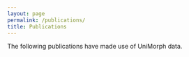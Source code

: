 ```yaml
---
layout: page
permalink: /publications/
title: Publications
---
```


<script src="{{ site.baseurl }}/js/jquery.js"></script>

<link rel="stylesheet" href="{{ site.baseurl }}/css/bib-publication-list.css"/>

The following publications have made use of UniMorph data.

<style>#bibtex {display: block;}</style>

<table id="pubTable" class="display"></table>

<pre id="bibtex" style="display:none;">
{% raw %}
@techreport{sylak2016composition,
  title={The Composition and use of the Universal Morphological Feature Schema ({U}nimorph Schema)},
  author={Sylak-Glassman, John},
year={2016},
pages={1-79},
  institution={Johns Hopkins University}
}

@inproceedings{cotterell-et-al-2016-shared,
  author =      {Cotterell, Ryan and Kirov, Christo and Sylak-Glassman, John and Yarowsky, David and Eisner, Jason and Hulden, Mans},
  title =       {The {SIGMORPHON 2016} Shared Task---Morphological
                 Reinflection},
  booktitle =   {Proceedings of the 14th SIGMORPHON Workshop on
                 Computational Research in Phonetics, Phonology, and
                 Morphology},
  pages =       {10--22},
  year =        {2016},
  month =       aug,
  address =     {Berlin},
  note =        {Supplementary material (4 pages) also available.},
  url =         {http://cs.jhu.edu/~jason/papers/#cotterell-et-al-2016-shared}
    }

    @InProceedings{kann-cotterell-schutze:2017:ACL2017,
  author    = {Kann, Katharina  and  Cotterell, Ryan  and  Schütze, Hinrich},
  title     = {One-Shot Neural Cross-Lingual Transfer for Paradigm Completion},
  booktitle = {Proceedings of the 55th Annual Meeting of the Association for Computational Linguistics (ACL)},
  month     = {August},
  year      = {2017},
  address   = {Vancouver, Canada},
  publisher = {Association for Computational Linguistics},
  url       = {https://arxiv.org/abs/1704.00052}
    }
    @InProceedings{roee-goldberg:2017:ACL2017,
  author    = {Aharoni, Roee  and Goldberg, Yoav Goldberg},
  title     = {One-Shot Neural Cross-Lingual Transfer for Paradigm Completion},
  booktitle = {Proceedings of the 55th Annual Meeting of the Association for Computational Linguistics (ACL)},
  month     = {August},
  year      = {2017},
  address   = {Vancouver, Canada},
  publisher = {Association for Computational Linguistics},
  url       = {https://arxiv.org/abs/1611.01487}
    }

    @InProceedings{nicolai-kondrak:2016:P16-1,
  author    = {Nicolai, Garrett  and  Kondrak, Grzegorz},
  title     = {Leveraging Inflection Tables for Stemming and Lemmatization.},
  booktitle = {Proceedings of the 54th Annual Meeting of the Association for Computational Linguistics (ACL)},
  month     = {August},
  year      = {2016},
  address   = {Berlin, Germany},
  publisher = {Association for Computational Linguistics},
  pages     = {1138--1147},
  url       = {http://www.aclweb.org/anthology/P16-1108}
    }
    
@inproceedings{zhou17acl,
    title = {Multi-space Variational Encoder-Decoders for Semi-supervised Labeled Sequence Transduction},
    author = {Zhou, Chunting and Neubig, Graham},
    booktitle = {The 55th Annual Meeting of the Association for Computational Linguistics (ACL)},
    address = {Vancouver, Canada},
    month = {July},
    url = {http://www.phontron.com/paper/zhou17acl.pdf},
    year = {2017}
}

    @inproceedings{sylak2015universal,
  title={A universal feature schema for rich morphological annotation and fine-grained cross-lingual part-of-speech tagging},
  author={Sylak-Glassman, John and Kirov, Christo and Post, Matt and Que, Roger and Yarowsky, David},
  booktitle={International Workshop on Systems and Frameworks for Computational Morphology},
  pages={72--93},
  year={2015},
  organization={Springer}
}
    
@InProceedings{kann-cotterell-schutze:2017:EACL2017,
  author    = {Kann, Katharina  and  Cotterell, Ryan  and  Schütze, Hinrich},
  title     = {Neural Multi-Source Morphological Reinflection},
  booktitle = {Proceedings of the 15th Conference of the European Chapter of the Association for Computational Linguistics (EACL)},
  month     = {April},
  year      = {2017},
  address   = {Valencia, Spain},
  publisher = {Association for Computational Linguistics},
  pages     = {514--524},
  url       = {http://aclweb.org/anthology/E/E17/E17-1049.pdf}
    }
    
@InProceedings{cotterell-glassman-kirov:2017:EACL2017,
  author    = {Cotterell, Ryan  and  Sylak-Glassman, John  and  Kirov, Christo},
  title     = {Neural Graphical Models over Strings for Principal Parts Morphological Paradigm Completion},
  booktitle = {Proceedings of the 15th Conference of the European Chapter of the Association for Computational Linguistics (EACL)},
  month     = {April},
  year      = {2017},
  address   = {Valencia, Spain},
  publisher = {Association for Computational Linguistics},
  pages     = {759--765},
  url       = {http://www.aclweb.org/anthology/E17-2120},
  note      = {\textcolor{darkcandyapplered}{Outstanding Paper Award}}
    }
    
@InProceedings{glassman-et-al:2017:EACL2017,
  author    = {Kirov, Christo  and  Sylak-Glassman, John  and  Knowles, Rebecca  and  Cotterell, Ryan  and  Post, Matt},
  title     = {A Rich Morphological Tagger for English: Exploring the Cross-Linguistic Tradeoff Between Morphology and Syntax},
  booktitle = {Proceedings of the 15th Conference of the European Chapter of the Association for Computational Linguistics (EACL)},
  month     = {April},
  year      = {2017},
  address   = {Valencia, Spain},
  publisher = {Association for Computational Linguistics},
  pages     = {112--117},
  url       = {http://www.aclweb.org/anthology/E17-2018}
    }

    @InProceedings{KIROV16.1077,
  author = {Kirov, Christo and Sylak-Glassman, John and Que, Roger and Yarowsky, David},
  title = {Very-large Scale Parsing and Normalization of Wiktionary Morphological Paradigms},
  booktitle = {Proceedings of the Tenth International Conference on Language Resources and Evaluation (LREC 2016)},
  year = {2016},
  month = {may},
  date = {23-28},
  location = {Portorož, Slovenia},
  editor = {Nicoletta Calzolari (Conference Chair) and Khalid Choukri and Thierry Declerck and Sara Goggi and Marko Grobelnik and Bente Maegaard and Joseph Mariani and Helene Mazo and Asuncion Moreno and Jan Odijk and Stelios Piperidis},
  publisher = {European Language Resources Association (ELRA)},
  address = {Paris, France},
  isbn = {978-2-9517408-9-1},
  language = {english}
    }

    @InProceedings{sylakglassman-EtAl:2015:ACL-IJCNLP,
  author    = {Sylak-Glassman, John  and  Kirov, Christo  and  Yarowsky, David  and  Que, Roger},
  title     = {A Language-Independent Feature Schema for Inflectional Morphology},
  booktitle = {Proceedings of the 53rd Annual Meeting of the Association for Computational Linguistics and the 7th International Joint Conference on Natural Language Processing (ACL)},
  month     = {July},
  year      = {2015},
  address   = {Beijing, China},
  publisher = {Association for Computational Linguistics},
  pages     = {674--680},
  url       = {http://www.aclweb.org/anthology/P15-2111}
}

    @InProceedings{cotterell-schutze-eisner:2016:P16-1,
  author    = {Cotterell, Ryan  and  Schütze, Hinrich  and  Eisner, Jason},
  title     = {Morphological Smoothing and Extrapolation of Word Embeddings},
  booktitle = {Proceedings of the 54th Annual Meeting of the Association for Computational Linguistics (ACL)},
  month     = {August},
  year      = {2016},
  address   = {Berlin, Germany},
  publisher = {Association for Computational Linguistics},
  pages     = {1651--1660},
  url       = {http://www.aclweb.org/anthology/P16-1156}
}
@Inproceedings{sylak-glassman-cotterell-CLS,
  Author = {Sylak-Glassman, John and Cotterell, Ryan},
  Booktitle = {Proceedings of the 52nd Meeting of the Chicago Linguistic Society (CLS52)},
  Publisher = {Chicago Linguistic Society},
  Title = {Contrastive Morphological Typology and Logical Hierarchies},
  Year = {2015},
  Editorsg = {Kantarovich, Jessica and Truong, Tran and Xherija, Orest},
  url = {https://ryancotterell.github.io/papers/sylak-glassman+cotterell.cls16.pdf}
    }
    
@InProceedings{kann-schutze:2016:P16-2,
  author    = {Kann, Katharina  and  Schütze, Hinrich},
  title     = {Single-Model Encoder-Decoder with Explicit Morphological Representation for Reinflection},
  booktitle = {Proceedings of the 54th Annual Meeting of the Association for Computational Linguistics (ACL)},
  month     = {August},
  year      = {2016},
  address   = {Berlin, Germany},
  publisher = {Association for Computational Linguistics},
  pages     = {555--560},
  url       = {http://anthology.aclweb.org/P16-2090}
}
@InProceedings{ostling:2016:SIGMORPHON,
  author    = {Östling, Robert},
  title     = {Morphological reinflection with convolutional neural networks},
  booktitle = {Proceedings of the 14th SIGMORPHON Workshop on Computational Research in Phonetics, Phonology, and Morphology},
  month     = {August},
  year      = {2016},
  address   = {Berlin, Germany},
  publisher = {Association for Computational Linguistics},
  pages     = {23--26},
  url       = {http://anthology.aclweb.org/W16-2003}
}
@InProceedings{alegria-etxeberria:2016:SIGMORPHON,
  author    = {Alegria, I\~{n}aki  and  Etxeberria, Izaskun},
  title     = {{EHU} at the SIGMORPHON 2016 Shared Task. A Simple Proposal: Grapheme-to-Phoneme for Inflection},
  booktitle = {Proceedings of the 14th SIGMORPHON Workshop on Computational Research in Phonetics, Phonology, and Morphology},
  month     = {August},
  year      = {2016},
  address   = {Berlin, Germany},
  publisher = {Association for Computational Linguistics},
  pages     = {27--30},
  url       = {http://anthology.aclweb.org/W16-2004}
}
@InProceedings{nicolai-EtAl:2016:SIGMORPHON,
  author    = {Nicolai, Garrett  and  Hauer, Bradley  and  St Arnaud, Adam  and  Kondrak, Grzegorz},
  title     = {Morphological Reinflection via Discriminative String Transduction},
  booktitle = {Proceedings of the 14th SIGMORPHON Workshop on Computational Research in Phonetics, Phonology, and Morphology},
  month     = {August},
  year      = {2016},
  address   = {Berlin, Germany},
  publisher = {Association for Computational Linguistics},
  pages     = {31--35},
  url       = {http://anthology.aclweb.org/W16-2005}
}
@InProceedings{liu-mao:2016:SIGMORPHON,
  author    = {Liu, Ling  and  Mao, Lingshuang Jack},
  title     = {Morphological reinflection with conditional random fields and unsupervised features},
  booktitle = {Proceedings of the 14th SIGMORPHON Workshop on Computational Research in Phonetics, Phonology, and Morphology},
  month     = {August},
  year      = {2016},
  address   = {Berlin, Germany},
  publisher = {Association for Computational Linguistics},
  pages     = {36--40},
  url       = {http://anthology.aclweb.org/W16-2006}
}
@InProceedings{aharoni-goldberg-belinkov:2016:SIGMORPHON,
  author    = {Aharoni, Roee  and  Goldberg, Yoav  and  Belinkov, Yonatan},
  title     = {Improving Sequence to Sequence Learning for Morphological Inflection Generation: The {BIU}-{MIT} Systems for the {SIGMORPHON} 2016 Shared Task for Morphological Reinflection},
  booktitle = {Proceedings of the 14th SIGMORPHON Workshop on Computational Research in Phonetics, Phonology, and Morphology},
  month     = {August},
  year      = {2016},
  address   = {Berlin, Germany},
  publisher = {Association for Computational Linguistics},
  pages     = {41--48},
  url       = {http://anthology.aclweb.org/W16-2007}
}
@InProceedings{king:2016:SIGMORPHON,
  author    = {King, David},
  title     = {Evaluating Sequence Alignment for Learning Inflectional Morphology},
  booktitle = {Proceedings of the 14th SIGMORPHON Workshop on Computational Research in Phonetics, Phonology, and Morphology},
  month     = {August},
  year      = {2016},
  address   = {Berlin, Germany},
  publisher = {Association for Computational Linguistics},
  pages     = {49--53},
  url       = {http://anthology.aclweb.org/W16-2008}
}

@InProceedings{sorokin:2016:SIGMORPHON,
  author    = {Sorokin, Alexey},
  title     = {Using longest common subsequence and character models to predict word forms},
  booktitle = {Proceedings of the 14th SIGMORPHON Workshop on Computational Research in Phonetics, Phonology, and Morphology},
  month     = {August},
  year      = {2016},
  address   = {Berlin, Germany},
  publisher = {Association for Computational Linguistics},
  pages     = {54--61},
  url       = {http://anthology.aclweb.org/W16-2009}
}
@InProceedings{kann-schutze:2016:SIGMORPHON,
  author    = {Kann, Katharina  and  Schütze, Hinrich},
  title     = {{MED}: The {LMU} System for the {SIGMORPHON} 2016 Shared Task on Morphological Reinflection},
  booktitle = {Proceedings of the 14th SIGMORPHON Workshop on Computational Research in Phonetics, Phonology, and Morphology},
  month     = {August},
  year      = {2016},
  address   = {Berlin, Germany},
  publisher = {Association for Computational Linguistics},
  pages     = {62--70},
  url       = {http://anthology.aclweb.org/W16-2010}
    }
    
@InProceedings{taji-EtAl:2016:SIGMORPHON,
  author    = {Taji, Dima  and  Eskander, Ramy  and  Habash, Nizar  and  Rambow, Owen},
  title     = {The Columbia University - New York University Abu Dhabi SIGMORPHON 2016 Morphological Reinflection Shared Task Submission},
  booktitle = {Proceedings of the 14th SIGMORPHON Workshop on Computational Research in Phonetics, Phonology, and Morphology},
  month     = {August},
  year      = {2016},
  address   = {Berlin, Germany},
  publisher = {Association for Computational Linguistics},
  pages     = {71--75},
  url       = {http://anthology.aclweb.org/W16-2011}
}

@InProceedings{cotterell-EtAl:2017:K17-20,
  author    = {Cotterell, Ryan  and  Kirov, Christo  and  Sylak-Glassman, John  and  Walther, Géraldine  and  Vylomova, Ekaterina  and  Xia, Patrick  and  Faruqui, Manaal  and  Kübler, Sandra  and  Yarowsky, David  and  Eisner, Jason  and  Hulden, Mans},
  title     = {{CoNLL}-{SIGMORPHON} 2017 Shared Task: Universal Morphological Reinflection in 52 Languages},
  booktitle = {Proceedings of the CoNLL SIGMORPHON 2017 Shared Task: Universal Morphological Reinflection},
  month     = {August},
  year      = {2017},
  address   = {Vancouver},
  publisher = {Association for Computational Linguistics},
  pages     = {1--30},
  url       = {http://www.aclweb.org/anthology/K17-2001}
}

@InProceedings{bergmanis-EtAl:2017:K17-20,
  author    = {Bergmanis, Toms  and  Kann, Katharina  and  Schütze, Hinrich  and  Goldwater, Sharon},
  title     = {Training Data Augmentation for Low-Resource Morphological Inflection},
  booktitle = {Proceedings of the CoNLL SIGMORPHON 2017 Shared Task: Universal Morphological Reinflection},
  month     = {August},
  year      = {2017},
  address   = {Vancouver},
  publisher = {Association for Computational Linguistics},
  pages     = {31--39},
  url = {http://www.aclweb.org/anthology/K17-2002}
}

@InProceedings{kann-schutze:2017:K17-20,
  author    = {Kann, Katharina  and  Schütze, Hinrich},
  title     = {The {LMU} System for the {CoNLL}-{SIGMORPHON} 2017 Shared Task on Universal Morphological Reinflection},
  booktitle = {Proceedings of the CoNLL SIGMORPHON 2017 Shared Task: Universal Morphological Reinflection},
  month     = {August},
  year      = {2017},
  address   = {Vancouver},
  publisher = {Association for Computational Linguistics},
  pages     = {40--48},
  url       = {http://www.aclweb.org/anthology/K17-2003}
}

@InProceedings{makarov-ruzsics-clematide:2017:K17-20,
  author    = {Makarov, Peter  and  Ruzsics, Tatiana  and  Clematide, Simon},
  title     = {Align and Copy: {UZH} at {SIGMORPHON} 2017 Shared Task for Morphological Reinflection},
  booktitle = {Proceedings of the CoNLL SIGMORPHON 2017 Shared Task: Universal Morphological Reinflection},
  month     = {August},
  year      = {2017},
  address   = {Vancouver},
  publisher = {Association for Computational Linguistics},
  pages     = {49--57},
  url       = {http://www.aclweb.org/anthology/K17-2004}
}

@InProceedings{zhou-neubig:2017:K17-20,
  author    = {Zhou, Chunting  and  Neubig, Graham},
  title     = {Morphological Inflection Generation with Multi-space Variational Encoder-Decoders},
  booktitle = {Proceedings of the CoNLL SIGMORPHON 2017 Shared Task: Universal Morphological Reinflection},
  month     = {August},
  year      = {2017},
  address   = {Vancouver},
  publisher = {Association for Computational Linguistics},
  pages     = {58--65},
  url       = {http://www.aclweb.org/anthology/K17-2005}
}

@InProceedings{chakrabarty-garain:2017:K17-20,
  author    = {Chakrabarty, Abhisek  and  Garain, Utpal},
  title     = {{ISI} at the {SIGMORPHON} 2017 Shared Task on Morphological Reinflection},
  booktitle = {Proceedings of the CoNLL SIGMORPHON 2017 Shared Task: Universal Morphological Reinflection},
  month     = {August},
  year      = {2017},
  address   = {Vancouver},
  publisher = {Association for Computational Linguistics},
  pages     = {66--70},
  url       = {http://www.aclweb.org/anthology/K17-2006}
}

@InProceedings{sudhakar-singh:2017:K17-20,
  author    = {Sudhakar, Akhilesh  and  Singh, Anil Kumar},
  title     = {Experiments on Morphological Reinflection: {CoNLL}-2017 Shared Task},
  booktitle = {Proceedings of the CoNLL SIGMORPHON 2017 Shared Task: Universal Morphological Reinflection},
  month     = {August},
  year      = {2017},
  address   = {Vancouver},
  publisher = {Association for Computational Linguistics},
  pages     = {71--78},
  url       = {http://www.aclweb.org/anthology/K17-2007}
}

@InProceedings{nicolai-EtAl:2017:K17-20,
  author    = {Nicolai, Garrett  and  Hauer, Bradley  and  Motallebi, Mohammad  and  Najafi, Saeed  and  Kondrak, Grzegorz},
  title     = {If you can't beat them, join them: {T}he University of {A}lberta system description},
  booktitle = {Proceedings of the CoNLL SIGMORPHON 2017 Shared Task: Universal Morphological Reinflection},
  month     = {August},
  year      = {2017},
  address   = {Vancouver},
  publisher = {Association for Computational Linguistics},
  pages     = {79--84},
  url       = {http://www.aclweb.org/anthology/K17-2008}
}

@InProceedings{zhu-li-li:2017:K17-20,
  author    = {Zhu, Qile  and  Li, Yanjun  and  Li, Xiaolin},
  title     = {Character Sequence-to-Sequence Model with Global Attention for Universal Morphological Reinflection},
  booktitle = {Proceedings of the CoNLL SIGMORPHON 2017 Shared Task: Universal Morphological Reinflection},
  month     = {August},
  year      = {2017},
  address   = {Vancouver},
  publisher = {Association for Computational Linguistics},
  pages     = {85--89},
  url       = {http://www.aclweb.org/anthology/K17-2009}
}

@InProceedings{silfverberg-EtAl:2017:K17-20,
  author    = {Silfverberg, Miikka  and  Wiemerslage, Adam  and  Liu, Ling  and  Mao, Lingshuang Jack},
  title     = {Data Augmentation for Morphological Reinflection},
  booktitle = {Proceedings of the CoNLL SIGMORPHON 2017 Shared Task: Universal Morphological Reinflection},
  month     = {August},
  year      = {2017},
  address   = {Vancouver},
  publisher = {Association for Computational Linguistics},
  pages     = {90--99},
  url       = {http://www.aclweb.org/anthology/K17-2010}
}

@InProceedings{senuma-aizawa:2017:K17-20,
  author    = {Senuma, Hajime  and  Aizawa, Akiko},
  title     = {Seq2seq for Morphological Reinflection: When Deep Learning Fails},
  booktitle = {Proceedings of the CoNLL SIGMORPHON 2017 Shared Task: Universal Morphological Reinflection},
  month     = {August},
  year      = {2017},
  address   = {Vancouver},
  publisher = {Association for Computational Linguistics},
  pages     = {100--109},
  url       = {http://www.aclweb.org/anthology/K17-2011}
}

@InProceedings{ostling-bjerva:2017:K17-20,
  author    = {Östling, Robert  and  Bjerva, Johannes},
  title     = {{SU-RUG} at the {CoNLL-SIGMORPHON} 2017 Shared Task: Morphological Inflection with Attentional Sequence-to-Sequence Models},
  booktitle = {Proceedings of the CoNLL SIGMORPHON 2017 Shared Task: Universal Morphological Reinflection},
  month     = {August},
  year      = {2017},
  address   = {Vancouver},
  publisher = {Association for Computational Linguistics},
  pages     = {110--113},
  url       = {http://www.aclweb.org/anthology/K17-2012}
}
{% endraw %}
</pre>
<script type="text/javascript" src="{{ site.baseurl }}/js/jquery.js"></script>
<script type="text/javascript" src="{{ site.baseurl }}/build/bib-list.js"></script>
<script type="text/javascript">
	$(document).ready(function() {
        bibtexify("#bibtex", "pubTable", {'tweet': 'vkaravir'});
    });
</script>

